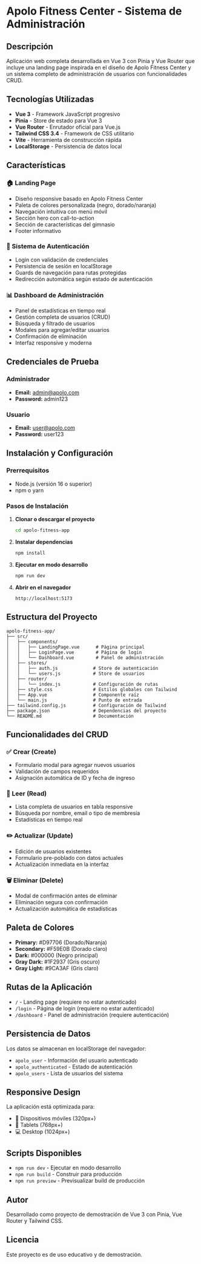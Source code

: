 # Apolo Fitness Center - Sistema de Administración

## Descripción

Aplicación web completa desarrollada en Vue 3 con Pinia y Vue Router que incluye una landing page inspirada en el diseño de Apolo Fitness Center y un sistema completo de administración de usuarios con funcionalidades CRUD.

## Tecnologías Utilizadas

- **Vue 3** - Framework JavaScript progresivo
- **Pinia** - Store de estado para Vue 3
- **Vue Router** - Enrutador oficial para Vue.js
- **Tailwind CSS 3.4** - Framework de CSS utilitario
- **Vite** - Herramienta de construcción rápida
- **LocalStorage** - Persistencia de datos local

## Características

### 🏠 Landing Page
- Diseño responsive basado en Apolo Fitness Center
- Paleta de colores personalizada (negro, dorado/naranja)
- Navegación intuitiva con menú móvil
- Sección hero con call-to-action
- Sección de características del gimnasio
- Footer informativo

### 🔐 Sistema de Autenticación
- Login con validación de credenciales
- Persistencia de sesión en localStorage
- Guards de navegación para rutas protegidas
- Redirección automática según estado de autenticación

### 📊 Dashboard de Administración
- Panel de estadísticas en tiempo real
- Gestión completa de usuarios (CRUD)
- Búsqueda y filtrado de usuarios
- Modales para agregar/editar usuarios
- Confirmación de eliminación
- Interfaz responsive y moderna

## Credenciales de Prueba

### Administrador
- **Email:** admin@apolo.com
- **Password:** admin123

### Usuario
- **Email:** user@apolo.com
- **Password:** user123

## Instalación y Configuración

### Prerrequisitos
- Node.js (versión 16 o superior)
- npm o yarn

### Pasos de Instalación

1. **Clonar o descargar el proyecto**
   ```bash
   cd apolo-fitness-app
   ```

2. **Instalar dependencias**
   ```bash
   npm install
   ```

3. **Ejecutar en modo desarrollo**
   ```bash
   npm run dev
   ```

4. **Abrir en el navegador**
   ```
   http://localhost:5173
   ```

## Estructura del Proyecto

```
apolo-fitness-app/
├── src/
│   ├── components/
│   │   ├── LandingPage.vue      # Página principal
│   │   ├── LoginPage.vue        # Página de login
│   │   └── Dashboard.vue        # Panel de administración
│   ├── stores/
│   │   ├── auth.js             # Store de autenticación
│   │   └── users.js            # Store de usuarios
│   ├── router/
│   │   └── index.js            # Configuración de rutas
│   ├── style.css               # Estilos globales con Tailwind
│   ├── App.vue                 # Componente raíz
│   └── main.js                 # Punto de entrada
├── tailwind.config.js          # Configuración de Tailwind
├── package.json                # Dependencias del proyecto
└── README.md                   # Documentación
```

## Funcionalidades del CRUD

### ✅ Crear (Create)
- Formulario modal para agregar nuevos usuarios
- Validación de campos requeridos
- Asignación automática de ID y fecha de ingreso

### 📖 Leer (Read)
- Lista completa de usuarios en tabla responsive
- Búsqueda por nombre, email o tipo de membresía
- Estadísticas en tiempo real

### ✏️ Actualizar (Update)
- Edición de usuarios existentes
- Formulario pre-poblado con datos actuales
- Actualización inmediata en la interfaz

### 🗑️ Eliminar (Delete)
- Modal de confirmación antes de eliminar
- Eliminación segura con confirmación
- Actualización automática de estadísticas

## Paleta de Colores

- **Primary:** #D97706 (Dorado/Naranja)
- **Secondary:** #F59E0B (Dorado claro)
- **Dark:** #000000 (Negro principal)
- **Gray Dark:** #1F2937 (Gris oscuro)
- **Gray Light:** #9CA3AF (Gris claro)

## Rutas de la Aplicación

- `/` - Landing page (requiere no estar autenticado)
- `/login` - Página de login (requiere no estar autenticado)
- `/dashboard` - Panel de administración (requiere autenticación)

## Persistencia de Datos

Los datos se almacenan en localStorage del navegador:
- `apolo_user` - Información del usuario autenticado
- `apolo_authenticated` - Estado de autenticación
- `apolo_users` - Lista de usuarios del sistema

## Responsive Design

La aplicación está optimizada para:
- 📱 Dispositivos móviles (320px+)
- 📱 Tablets (768px+)
- 💻 Desktop (1024px+)

## Scripts Disponibles

- `npm run dev` - Ejecutar en modo desarrollo
- `npm run build` - Construir para producción
- `npm run preview` - Previsualizar build de producción

## Autor

Desarrollado como proyecto de demostración de Vue 3 con Pinia, Vue Router y Tailwind CSS.

## Licencia

Este proyecto es de uso educativo y de demostración.

